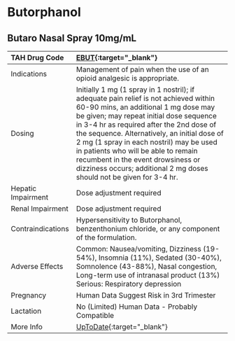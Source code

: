 # Butorphanol

## Butaro Nasal Spray 10mg/mL

| TAH Drug Code      | [EBUT](https://www.tahsda.org.tw/drugs/hissearch.php?drug_code=EBUT){:target="_blank"}                                                                                                                                                                                                                                                                                                                                                                              |
|:-------------------|:--------------------------------------------------------------------------------------------------------------------------------------------------------------------------------------------------------------------------------------------------------------------------------------------------------------------------------------------------------------------------------------------------------------------------------------------------------------------|
| Indications        | Management of pain when the use of an opioid analgesic is appropriate.                                                                                                                                                                                                                                                                                                                                                                                              |
| Dosing             | Initially 1 mg (1 spray in 1 nostril); if adequate pain relief is not achieved within 60-90 mins, an additional 1 mg dose may be given; may repeat initial dose sequence in 3-4 hr as required after the 2nd dose of the sequence. Alternatively, an initial dose of 2 mg (1 spray in each nostril) may be used in patients who will be able to remain recumbent in the event drowsiness or dizziness occurs; additional 2 mg doses should not be given for 3-4 hr. |
| Hepatic Impairment | Dose adjustment required                                                                                                                                                                                                                                                                                                                                                                                                                                            |
| Renal Impairment   | Dose adjustment required                                                                                                                                                                                                                                                                                                                                                                                                                                            |
| Contraindications  | Hypersensitivity to Butorphanol, benzenthonium chloride, or any component of the formulation.                                                                                                                                                                                                                                                                                                                                                                       |
| Adverse Effects    | Common: Nausea/vomiting, Dizziness (19-54%), Insomnia (11%), Sedated (30-40%), Somnolence (43-88%), Nasal congestion, Long-term use of intranasal product (13%) Serious: Respiratory depression                                                                                                                                                                                                                                                                     |
| Pregnancy          | Human Data Suggest Risk in 3rd Trimester                                                                                                                                                                                                                                                                                                                                                                                                                            |
| Lactation          | No (Limited) Human Data - Probably Compatible                                                                                                                                                                                                                                                                                                                                                                                                                       |
| More Info          | [UpToDate](https://www.uptodate.com/contents/butorphanol-drug-information){:target="_blank"}                                                                                                                                                                                                                                                                                                                                                                        |

